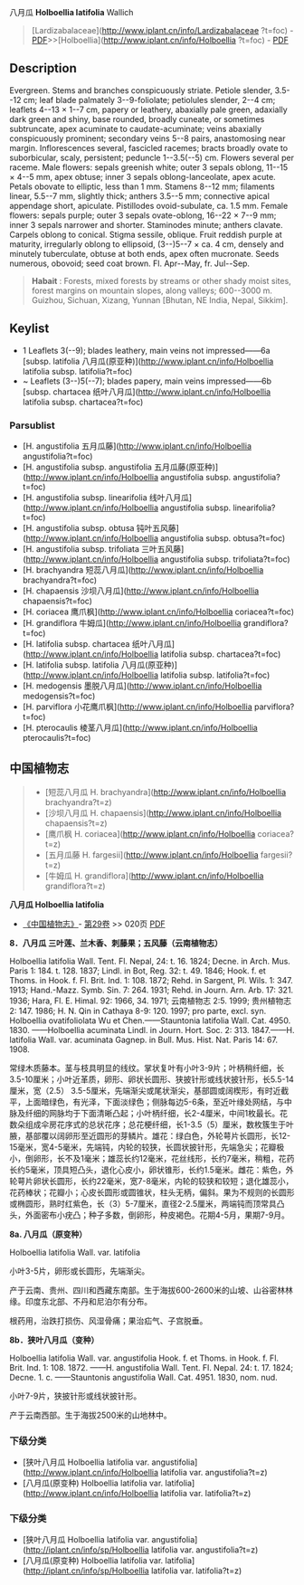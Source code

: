 八月瓜 **Holboellia latifolia** Wallich

> [Lardizabalaceae](http://www.iplant.cn/info/Lardizabalaceae ?t=foc) - [PDF](http://iplant.cn/foc/pdf/Lardizabalaceae.pdf)>>[Holboellia](http://www.iplant.cn/info/Holboellia ?t=foc) - [PDF](http://www.iplant.cn/foc/pdf/Holboellia.pdf)

## Description

Evergreen. Stems and branches conspicuously striate. Petiole slender, 3.5--12 cm; leaf blade palmately 3--9-foliolate; petiolules slender, 2--4 cm; leaflets 4--13 × 1--7 cm, papery or leathery, abaxially pale green, adaxially dark green and shiny, base rounded, broadly cuneate, or sometimes subtruncate, apex acuminate to caudate-acuminate; veins abaxially conspicuously prominent; secondary veins 5--8 pairs, anastomosing near margin. Inflorescences several, fascicled racemes; bracts broadly ovate to suborbicular, scaly, persistent; peduncle 1--3.5(--5) cm. Flowers several per raceme. Male flowers: sepals greenish white; outer 3 sepals oblong, 11--15 × 4--5 mm, apex obtuse; inner 3 sepals oblong-lanceolate, apex acute. Petals obovate to elliptic, less than 1 mm. Stamens 8--12 mm; filaments linear, 5.5--7 mm, slightly thick; anthers 3.5--5 mm; connective apical appendage short, apiculate. Pistillodes ovoid-subulate, ca. 1.5 mm. Female flowers: sepals purple; outer 3 sepals ovate-oblong, 16--22 × 7--9 mm; inner 3 sepals narrower and shorter. Staminodes minute; anthers clavate. Carpels oblong to conical. Stigma sessile, oblique. Fruit reddish purple at maturity, irregularly oblong to ellipsoid, (3--)5--7 × ca. 4 cm, densely and minutely tuberculate, obtuse at both ends, apex often mucronate. Seeds numerous, obovoid; seed coat brown. Fl. Apr--May, fr. Jul--Sep.

> **Habait** : 
> Forests, mixed forests by streams or other shady moist sites, forest margins on mountain slopes, along valleys; 600--3000 m. Guizhou, Sichuan, Xizang, Yunnan [Bhutan, NE India, Nepal, Sikkim].

## Keylist

* 1 Leaflets 3(--9); blades leathery, main veins not impressed——6a  [subsp. latifolia 八月瓜(原亚种)](http://www.iplant.cn/info/Holboellia latifolia subsp. latifolia?t=foc)
* ~ Leaflets (3--)5(--7); blades papery, main veins impressed——6b  [subsp. chartacea 纸叶八月瓜](http://www.iplant.cn/info/Holboellia latifolia subsp. chartacea?t=foc)

### Parsublist

* [H.  angustifolia  五月瓜藤](http://www.iplant.cn/info/Holboellia angustifolia?t=foc)
* [H.  angustifolia subsp. angustifolia  五月瓜藤(原亚种)](http://www.iplant.cn/info/Holboellia angustifolia subsp. angustifolia?t=foc)
* [H.  angustifolia subsp. linearifolia  线叶八月瓜](http://www.iplant.cn/info/Holboellia angustifolia subsp. linearifolia?t=foc)
* [H.  angustifolia subsp. obtusa  钝叶五风藤](http://www.iplant.cn/info/Holboellia angustifolia subsp. obtusa?t=foc)
* [H.  angustifolia subsp. trifoliata  三叶五风藤](http://www.iplant.cn/info/Holboellia angustifolia subsp. trifoliata?t=foc)
* [H.  brachyandra  短蕊八月瓜](http://www.iplant.cn/info/Holboellia brachyandra?t=foc)
* [H.  chapaensis  沙坝八月瓜](http://www.iplant.cn/info/Holboellia chapaensis?t=foc)
* [H.  coriacea  鹰爪枫](http://www.iplant.cn/info/Holboellia coriacea?t=foc)
* [H.  grandiflora  牛姆瓜](http://www.iplant.cn/info/Holboellia grandiflora?t=foc)
* [H.  latifolia subsp. chartacea  纸叶八月瓜](http://www.iplant.cn/info/Holboellia latifolia subsp. chartacea?t=foc)
* [H.  latifolia subsp. latifolia  八月瓜(原亚种)](http://www.iplant.cn/info/Holboellia latifolia subsp. latifolia?t=foc)
* [H.  medogensis  墨脱八月瓜](http://www.iplant.cn/info/Holboellia medogensis?t=foc)
* [H.  parviflora  小花鹰爪枫](http://www.iplant.cn/info/Holboellia parviflora?t=foc)
* [H.  pterocaulis  棱茎八月瓜](http://www.iplant.cn/info/Holboellia pterocaulis?t=foc)

## 中国植物志

> * [短蕊八月瓜  H.  brachyandra](http://www.iplant.cn/info/Holboellia brachyandra?t=z)
> * [沙坝八月瓜  H.  chapaensis](http://www.iplant.cn/info/Holboellia chapaensis?t=z)
> * [鹰爪枫  H.  coriacea](http://www.iplant.cn/info/Holboellia coriacea?t=z)
> * [五月瓜藤  H.  fargesii](http://www.iplant.cn/info/Holboellia fargesii?t=z)
> * [牛姆瓜  H.  grandiflora](http://www.iplant.cn/info/Holboellia grandiflora?t=z)

**八月瓜 Holboellia latifolia**

* [《中国植物志》](http://www.iplant.cn/frps)- [第29卷](http://www.iplant.cn/frps/vol/29) >> 020页 [PDF](http://www.iplant.cn/frps/pdf/29/020.pdf)

**8．八月瓜 三叶莲、兰木香、刺藤果；五风藤（云南植物志）**

Holboellia latifolia Wall. Tent. Fl. Nepal, 24: t. 16. 1824; Decne. in Arch. Mus. Paris 1: 184. t. 128. 1837; Lindl. in Bot, Reg. 32: t. 49. 1846; Hook. f. et Thoms. in Hook. f. Fl. Brit. Ind. 1: 108. 1872; Rehd. in Sargent, Pl. Wils. 1: 347. 1913; Hand.-Mazz. Symb. Sin. 7: 264. 1931; Rehd. in Journ. Arn. Arb. 17: 321. 1936; Hara, Fl. E. Himal. 92: 1966, 34. 1971; 云南植物志 2:5. 1999; 贵州植物志 2: 147. 1986; H. N. Qin in Cathaya 8-9: 120. 1997; pro parte, excl. syn. Holboellia ovatifoliolata Wu et Chen.——Stauntonia latifolia Wall. Cat. 4950. 1830. ——Holboellia acuminata Lindl. in Journ. Hort. Soc. 2: 313. 1847.——H. latifolia Wall. var. acuminata Gagnep. in Bull. Mus. Hist. Nat. Paris 14: 67. 1908.

常绿木质藤本。茎与枝具明显的线纹。掌状复叶有小叶3-9片；叶柄稍纤细，长3.5-10厘米；小叶近革质，卵形、卵状长圆形、狭披针形或线状披针形，长5.5-14厘米，宽（2.5） 3.5-5厘米，先端渐尖或尾状渐尖，基部圆或阔楔形，有时近截平，上面暗绿色，有光泽，下面淡绿色；侧脉每边5-6条，至近叶缘处网结，与中脉及纤细的网脉均于下面清晰凸起；小叶柄纤细，长2-4厘米，中间1枚最长。花数朵组成伞房花序式的总状花序；总花梗纤细，长1-3.5（5）厘米，数枚簇生于叶腋，基部覆以阔卵形至近圆形的芽鳞片。雄花：绿白色，外轮萼片长圆形，长12-15毫米，宽4-5毫米，先端钝，内轮的较狭，长圆状披针形，先端急尖；花瓣极小，倒卵形，长不及1毫米；雄蕊长约12毫米，花丝线形，长约7毫米，稍粗，花药长约5毫米，顶具短凸头，退化心皮小，卵状锥形，长约1.5毫米。雌花：紫色，外轮萼片卵状长圆形，长约22毫米，宽7-8毫米，内轮的较狭和较短；退化雄蕊小，花药棒状；花瓣小；心皮长圆形或圆锥状，柱头无柄，偏斜。果为不规则的长圆形或椭圆形，熟时红紫色，长（3）5-7厘米，直径2-2.5厘米，两端钝而顶常具凸头，外面密布小疣凸；种子多数，倒卵形，种皮褐色。花期4-5月，果期7-9月。

**8a. 八月瓜（原变种）**

Holboellia latifolia Wall. var. latifolia

小叶3-5片，卵形或长圆形，先端渐尖。

产于云南、贵州、四川和西藏东南部。生于海拔600-2600米的山坡、山谷密林林缘。印度东北部、不丹和尼泊尔有分布。

根药用，治跌打损伤、风湿骨痛；果治疝气、子宫脱垂。

**8b．狭叶八月瓜（变种）**

Holboellia latifolia Wall. var. angustifolia Hook. f. et Thoms. in Hook. f. Fl. Brit. Ind. 1: 108. 1872. ——H. angustifolia Wall. Tent. Fl. Nepal. 24: t. 17. 1824; Decne. 1. c. ——Stauntonis angustifolia Wall. Cat. 4951. 1830, nom. nud.

小叶7-9片，狭披针形或线状披针形。

产于云南西部。生于海拔2500米的山地林中。

### 下级分类
* [狭叶八月瓜  Holboellia latifolia var. angustifolia](http://www.iplant.cn/info/Holboellia latifolia var. angustifolia?t=z)
* [八月瓜(原变种)  Holboellia latifolia var. latifolia](http://www.iplant.cn/info/Holboellia latifolia var. latifolia?t=z)

### 下级分类
* [狭叶八月瓜  Holboellia latifolia var. angustifolia](http://iplant.cn/info/sp/Holboellia latifolia var. angustifolia?t=z)
* [八月瓜(原变种)  Holboellia latifolia var. latifolia](http://iplant.cn/info/sp/Holboellia latifolia var. latifolia?t=z)
